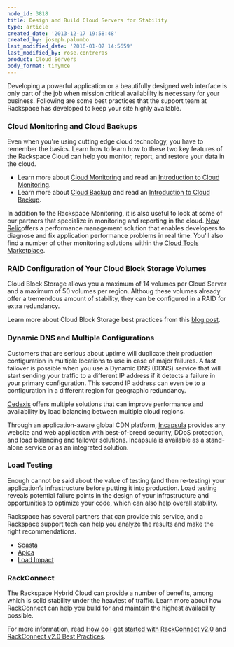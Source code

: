 ```yaml
---
node_id: 3818
title: Design and Build Cloud Servers for Stability
type: article
created_date: '2013-12-17 19:58:48'
created_by: joseph.palumbo
last_modified_date: '2016-01-07 14:5659'
last_modified_by: rose.contreras
product: Cloud Servers
body_format: tinymce
---
```


Developing a powerful application or a beautifully designed web
interface is only part of the job when mission critical availabiilty is
necessary for your business. Following are some best practices that the
support team at Rackspace has developed to keep your site highly
available. 

### Cloud Monitoring and Cloud Backups

Even when you're using cutting edge cloud technology, you have to
remember the basics. Learn how to learn how to these two key features of
the Rackspace Cloud can help you monitor, report, and restore your data
in the cloud. 

-   Learn more about [Cloud
    Monitoring](http://www.rackspace.com/knowledge_center/article/available-checks-for-rackspace-monitoring)
    and read an [Introduction to Cloud
    Monitoring](https://community.rackspace.com/products/f/25/t/1892.aspx).
-   Learn more about [Cloud
    Backup](http://www.rackspace.com/knowledge_center/article/rackspace-cloud-backup-overview)
    and read an [Introduction to Cloud
    Backup](https://community.rackspace.com/products/f/25/t/1887.aspx).
     

In addition to the Rackspace Monitoring, it is also useful to look at
some of our partners that specialize in monitoring and reporting in the
cloud. [New
Relic](https://cloudtools.rackspace.com/apps/347#!overview)offers a
performance management solution that enables developers to diagnose and
fix application performance problems in real time. You'll also find a
number of other monitoring solutions within the [Cloud Tools
Marketplace](https://cloudtools.rackspace.com/home#!category/65).

### RAID Configuration of Your Cloud Block Storage Volumes 

Cloud Block Storage allows you a maximum of 14 volumes per Cloud Server
and a maximum of 50 volumes per region. Althoug these volumes already
offer a tremendous amount of stability, they can be configured in a RAID
for extra redundancy. 

Learn more about Cloud Block Storage best practices from this [blog
post](http://www.rackspace.com/blog/best-practices-for-cloud-block-storage/).  

 

### Dynamic DNS and Multiple Configurations

Customers that are serious about uptime will duplicate their production
configuration in multiple locations to use in case of major failures. A
fast failover is possible when you use a Dynamic DNS (DDNS) service that
will start sending your traffic to a different IP address if it detects
a failure in your primary configuration. This second IP address can even
be to a configuration in a different region for geographic redundancy. 

[Cedexis](https://cloudtools.rackspace.com/listing?q=cedexis#!/list/page/1/search=cedexis)
offers multiple solutions that can improve performance and availability
by load balancing between multiple cloud regions.  

Through an application-aware global CDN platform,
[Incapsula](https://cloudtools.rackspace.com/apps/201?restoreSearch=true#!overview)
provides any website and web application with best-of-breed security,
DDoS protection, and load balancing and failover solutions.  Incapsula
is available as a stand-alone service or as an integrated solution.

 

### Load Testing

Enough cannot be said about the value of testing (and then re-testing)
your application&rsquo;s infrastructure before putting it into production.
Load testing reveals potential failure points in the design of your
infrastructure and opportunities to optimize your code, which can also
help overall stability. 

Rackspace has several partners that can provide this service, and a
Rackspace support tech can help you analyze the results and make the
right recommendations. 

-   [Soasta](https://cloudtools.rackspace.com/apps/381?restoreSearch=true#!overview)  
-   [Apica](https://cloudtools.rackspace.com/apps/207?restoreSearch=true#!overview)  
-   [Load
    Impact](https://cloudtools.rackspace.com/apps/897?restoreSearch=true#!overview) 

 

### RackConnect

The Rackspace Hybrid Cloud can provide a number of benefits, among which
is solid stability under the heaviest of traffic. Learn more about how
RackConnect can help you build for and maintain the highest availability
possible. 

For more information, read [How do I get started with RackConnect
v2.0](http://www.rackspace.com/knowledge_center/article/how-do-i-get-started-with-rackconnect-v20) and
[RackConnect v2.0 Best
Practices](http://www.rackspace.com/knowledge_center/article/rackconnect-v20-best-practices). 

 

